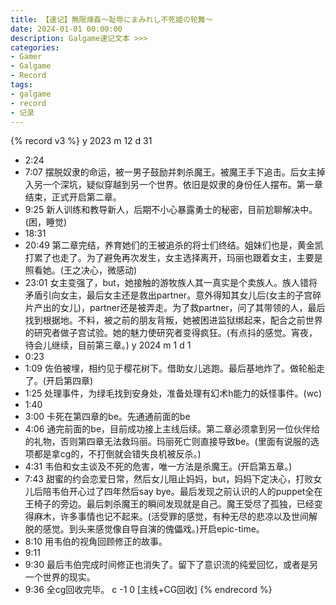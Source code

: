 ```yaml
---
title: 【速记】無限煉姦～耻辱にまみれし不死姬の轮舞～
date: 2024-01-01 00:00:00
description: Galgame速记文本 >>> 
categories:
- Gamer
- Galgame
- Record
tags:
- galgame
- record
- 记录
---
```


{% record v3 %}
y 2023
m 12
d 31
- 2:24
- 7:07
摆脱奴隶的命运，被一男子鼓励并刺杀魔王。被魔王手下追击。后女主掉入另一个深坑，疑似穿越到另一个世界。依旧是奴隶的身份任人摆布。第一章结束，正式开启第二章。
- 9:25
新人训练和教导新人，后期不小心暴露勇士的秘密，目前尬聊解决中。(困，睡觉)
- 18:31
- 20:49
第二章完结，养育她们的王被追杀的将士们终结。姐妹们也是，黄金凯打累了也走了。为了避免再次发生，女主选择离开，玛丽也跟着女主，主要是照看她。(王之决心，微感动)
- 23:01
女主变强了，but，她接触的游牧族人其一真实是个卖族人。族人错将矛盾引向女主，最后女主还是救出partner。意外得知其女儿后(女主的子宫碎片产出的女儿)，partner还是被弄走。为了救partner，问了其带领的人，最后找到根据地。不料，被之前的朋友背叛，她被困进监狱绑起来，配合之前世界的研究者做子宫试验。她的魅力使研究者变得疯狂。(有点抖的感觉。宵夜，待会儿继续，目前第三章。)
y 2024
m 1
d 1
- 0:23
- 1:09
佐伯被埋，相约见于樱花树下。借助女儿逃跑。最后基地炸了。做轮船走了。(开启第四章)
- 1:25
处理事件，为绿毛找到安身处，准备处理有幻术h能力的妖怪事件。(wc)
- 1:40
- 3:00
卡死在第四章的be。先通通前面的be
- 4:06
通完前面的be，目前成功接上主线后续。第二章必须拿到另一位伙伴给的礼物，否则第四章无法救玛丽。玛丽死亡则直接导致be。(里面有说服的选项都是拿cg的，不打倒就会错失良机被反杀。)
- 4:31
韦伯和女主谈及不死的危害，唯一方法是杀魔王。(开启第五章。)
- 7:43
甜蜜的约会恋爱日常，然后女儿阻止妈妈，but，妈妈下定决心，打败女儿后陪韦伯开心过了四年然后say bye。最后发现之前认识的人的puppet全在王椅子的旁边。最后刺杀魔王的瞬间发现就是自己。魔王受尽了孤独，已经变得麻木，许多事情也记不起来。(活受罪的感觉，有种无尽的悲凉以及世间解脱的感觉。到头来感觉像自导自演的傀儡戏。)开启epic-time。
- 8:10
用韦伯的视角回顾修正的故事。
- 9:11
- 9:30
最后韦伯完成时间修正也消失了。留下了意识流的纯爱回忆，或者是另一个世界的现实。
- 9:36
全cg回收完毕。
c -1 0 [主线+CG回收]
{% endrecord %}